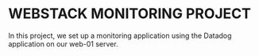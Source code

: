 # WEBSTACK MONITORING PROJECT

In this project, we set up a monitoring application using the Datadog application on our web-01 server.